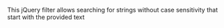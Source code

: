 ﻿This jQuery filter allows searching for strings without case sensitivity that start with the provided text
